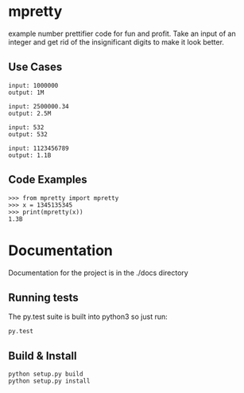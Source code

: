 # mpretty
example number prettifier code for fun and profit.  Take an input of an integer and get rid of the insignificant digits to make it look better.

## Use Cases
```
input: 1000000
output: 1M

input: 2500000.34
output: 2.5M

input: 532
output: 532

input: 1123456789
output: 1.1B
```

## Code Examples

```
>>> from mpretty import mpretty
>>> x = 1345135345
>>> print(mpretty(x))
1.3B
```

# Documentation
Documentation for the project is in the ./docs directory

## Running tests
The py.test suite is built into python3 so just run:

`py.test`

## Build & Install
```
python setup.py build
python setup.py install
```
